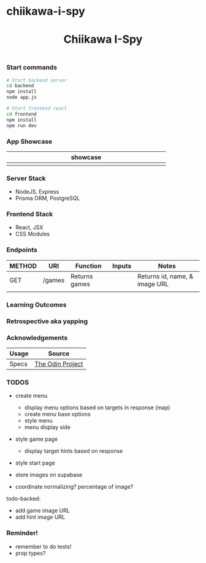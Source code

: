 # chiikawa-i-spy

<h1 align="center">Chiikawa I-Spy</h1>
<h3 align="center"></h3>
<p align="center">
    <img align="center" width="500px" >
</p>

### Start commands

```bash
# Start backend server
cd backend
npm install
node app.js
```

```bash
# Start frontend react
cd frontend
npm install
npm run dev
```

### App Showcase

| showcase            |
| ------------------- |
| <img width="400px"> |

### Server Stack

-   NodeJS, Express
-   Prisma ORM, PostgreSQL

### Frontend Stack

-   React, JSX
-   CSS Modules

### Endpoints

| METHOD | URI    | Function      | Inputs | Notes                         |
| ------ | ------ | ------------- | ------ | ----------------------------- |
| GET    | /games | Returns games |        | Returns id, name, & image URL |
|        |        |               |        |                               |

### Learning Outcomes

### Retrospective aka yapping

### Acknowledgements

| Usage | Source                                                                                              |
| ----- | --------------------------------------------------------------------------------------------------- |
| Specs | [The Odin Project](https://www.theodinproject.com/lessons/nodejs-where-s-waldo-a-photo-tagging-app) |

### TODOS

-   create menu
    -   display menu options based on targets in response (map)
    -   create menu base options
    -   style menu
    -   menu display side
-   style game page
    -   display target hints based on response
-   style start page
-   store images on supabase

-   coordinate normalizing? percentage of image?

todo-backed:

-   add game image URL
-   add hint image URL

### Reminder!

-   remember to do tests!
-   prop types?

